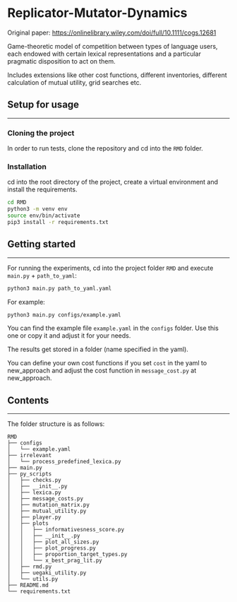 # Replicator-Mutator-Dynamics
Original paper: https://onlinelibrary.wiley.com/doi/full/10.1111/cogs.12681

Game-theoretic model of competition between types of language users, each endowed with certain lexical representations and a particular pragmatic disposition to act on them. 

Includes extensions like other cost functions, different inventories, different calculation of mutual utility, grid searches etc.

## Setup for usage
------------
### Cloning the project

In order to run tests, clone the repository and cd into the
`RMD` folder. 

### Installation

cd into the root directory of the project, create a virtual environment and install the requirements.

```bash
cd RMD
python3 -m venv env
source env/bin/activate 
pip3 install -r requirements.txt
```
## Getting started
------------
For running the experiments, cd into the project folder `RMD` and execute `main.py` + `path_to_yaml`:
```bash
python3 main.py path_to_yaml.yaml
```
For example:
```bash
python3 main.py configs/example.yaml
```
You can find the example file `example.yaml` in the `configs` folder. Use this one or copy it and adjust it for your needs.

The results get stored in a folder (name specified in the yaml).

You can define your own cost functions if you set `cost` in the yaml to new_approach and adjust the cost function in `message_cost.py` at new_approach.

## Contents
------------
The folder structure is as follows:
```
RMD
├── configs
│   └── example.yaml
├── irrelevant
│   └── process_predefined_lexica.py
├── main.py
├── py_scripts
│   ├── checks.py
│   ├── __init__.py
│   ├── lexica.py
│   ├── message_costs.py
│   ├── mutation_matrix.py
│   ├── mutual_utility.py
│   ├── player.py
│   ├── plots
│   │   ├── informativesness_score.py
│   │   ├── __init__.py
│   │   ├── plot_all_sizes.py
│   │   ├── plot_progress.py
│   │   ├── proportion_target_types.py
│   │   └── x_best_prag_lit.py
│   ├── rmd.py
│   ├── uegaki_utility.py
│   └── utils.py
├── README.md
└── requirements.txt





